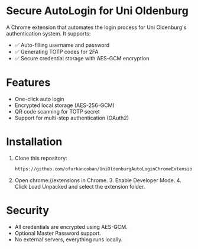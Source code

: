 # Secure AutoLogin for Uni Oldenburg
A Chrome extension that automates the login process for Uni Oldenburg's authentication system. 
It supports:

- ✅ Auto-filling username and password
- ✅ Generating TOTP codes for 2FA
- ✅ Secure credential storage with AES-GCM encryption

# Features
- One-click auto login
- Encrypted local storage (AES-256-GCM)
- QR code scanning for TOTP secret
- Support for multi-step authentication (OAuth2)

# Installation
1. Clone this repository:
   ```bash
   https://github.com/ofurkancoban/UniOldenburgAutoLoginChromeExtension.git
   
2.	Open chrome://extensions in Chrome.
	3.	Enable Developer Mode.
	4.	Click Load Unpacked and select the extension folder.

# Security
- All credentials are encrypted using AES-GCM.
- Optional Master Password support.
- No external servers, everything runs locally.
